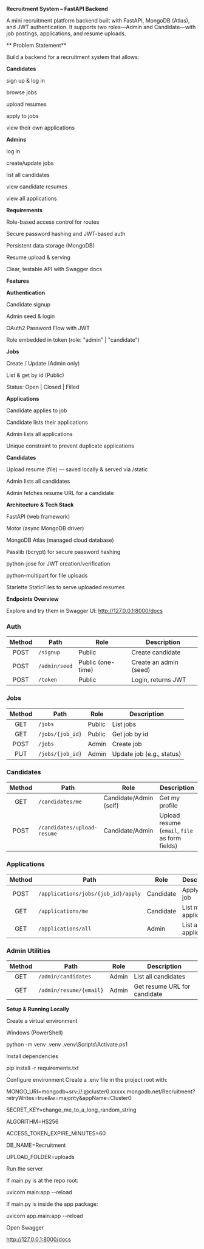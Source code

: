 **Recruitment System – FastAPI Backend**

A mini recruitment platform backend built with FastAPI, MongoDB (Atlas), and JWT authentication. It supports two roles—Admin and Candidate—with job postings, applications, and resume uploads.


** Problem Statement**

Build a backend for a recruitment system that allows:

**Candidates**

sign up & log in

browse jobs

upload resumes

apply to jobs

view their own applications

**Admins**

log in

create/update jobs

list all candidates

view candidate resumes

view all applications

**Requirements**

Role-based access control for routes

Secure password hashing and JWT-based auth

Persistent data storage (MongoDB)

Resume upload & serving

Clear, testable API with Swagger docs

**Features**

**Authentication**

Candidate signup

Admin seed & login

OAuth2 Password Flow with JWT

Role embedded in token (role: "admin" | "candidate")

**Jobs**

Create / Update (Admin only)

List & get by id (Public)

Status: Open | Closed | Filled

**Applications**

Candidate applies to job

Candidate lists their applications

Admin lists all applications

Unique constraint to prevent duplicate applications

**Candidates**

Upload resume (file) — saved locally & served via /static

Admin lists all candidates

Admin fetches resume URL for a candidate

**Architecture & Tech Stack**

FastAPI (web framework)

Motor (async MongoDB driver)

MongoDB Atlas (managed cloud database)

Passlib (bcrypt) for secure password hashing

python-jose for JWT creation/verification

python-multipart for file uploads

Starlette StaticFiles to serve uploaded resumes

**Endpoints Overview**

Explore and try them in Swagger UI: http://127.0.0.1:8000/docs

### Auth
| Method | Path          | Role              | Description            |
|:-----: | ------------- | ----------------- | ---------------------- |
| POST   | `/signup`     | Public            | Create candidate       |
| POST   | `/admin/seed` | Public (one-time) | Create an admin (seed) |
| POST   | `/token`      | Public            | Login, returns JWT     |

### Jobs
| Method | Path             | Role   | Description               |
|:-----: | ---------------- | ------ | ------------------------- |
| GET    | `/jobs`          | Public | List jobs                 |
| GET    | `/jobs/{job_id}` | Public | Get job by id             |
| POST   | `/jobs`          | Admin  | Create job                |
| PUT    | `/jobs/{job_id}` | Admin  | Update job (e.g., status) |

### Candidates
| Method | Path                        | Role                   | Description                                    |
|:-----: | --------------------------- | ---------------------- | ---------------------------------------------- |
| GET    | `/candidates/me`            | Candidate/Admin (self) | Get my profile                                 |
| POST   | `/candidates/upload-resume` | Candidate/Admin        | Upload resume (`email`, `file` as form fields) |

### Applications
| Method | Path                                | Role      | Description           |
|:-----: | ----------------------------------- | --------- | --------------------- |
| POST   | `/applications/jobs/{job_id}/apply` | Candidate | Apply to a job        |
| GET    | `/applications/me`                  | Candidate | List my applications  |
| GET    | `/applications/all`                 | Admin     | List all applications |

### Admin Utilities
| Method | Path                    | Role  | Description                  |
|:-----: | ----------------------- | ----- | ---------------------------- |
| GET    | `/admin/candidates`     | Admin | List all candidates          |
| GET    | `/admin/resume/{email}` | Admin | Get resume URL for candidate |


**Setup & Running Locally**

Create a virtual environment

Windows (PowerShell)

python -m venv .venv
.venv\Scripts\Activate.ps1

Install dependencies

pip install -r requirements.txt

Configure environment
Create a .env file in the project root with:

MONGO_URI=mongodb+srv://<user>:<pass>@cluster0.xxxxx.mongodb.net/Recruitment?retryWrites=true&w=majority&appName=Cluster0

SECRET_KEY=change_me_to_a_long_random_string

ALGORITHM=HS256

ACCESS_TOKEN_EXPIRE_MINUTES=60

DB_NAME=Recruitment

UPLOAD_FOLDER=uploads

Run the server

If main.py is at the repo root:

uvicorn main:app --reload

If main.py is inside the app package:

uvicorn app.main:app --reload


Open Swagger

http://127.0.0.1:8000/docs
